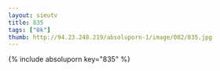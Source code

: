 ```yaml
--- 
layout: sieutv
title: 835
tags: ["0k"]
thumb: http://94.23.248.219/absoluporn-1/image/002/835.jpg
---
```

{% include absoluporn key="835" %} 
